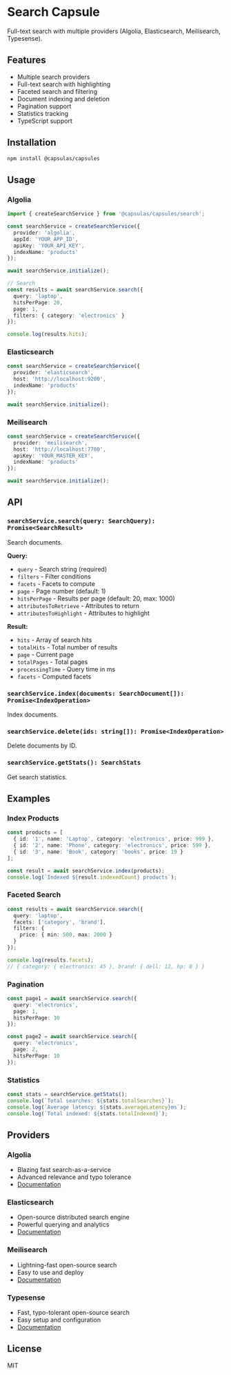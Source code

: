 # Search Capsule

Full-text search with multiple providers (Algolia, Elasticsearch, Meilisearch, Typesense).

## Features

- Multiple search providers
- Full-text search with highlighting
- Faceted search and filtering
- Document indexing and deletion
- Pagination support
- Statistics tracking
- TypeScript support

## Installation

```bash
npm install @capsulas/capsules
```

## Usage

### Algolia

```typescript
import { createSearchService } from '@capsulas/capsules/search';

const searchService = createSearchService({
  provider: 'algolia',
  appId: 'YOUR_APP_ID',
  apiKey: 'YOUR_API_KEY',
  indexName: 'products'
});

await searchService.initialize();

// Search
const results = await searchService.search({
  query: 'laptop',
  hitsPerPage: 20,
  page: 1,
  filters: { category: 'electronics' }
});

console.log(results.hits);
```

### Elasticsearch

```typescript
const searchService = createSearchService({
  provider: 'elasticsearch',
  host: 'http://localhost:9200',
  indexName: 'products'
});

await searchService.initialize();
```

### Meilisearch

```typescript
const searchService = createSearchService({
  provider: 'meilisearch',
  host: 'http://localhost:7700',
  apiKey: 'YOUR_MASTER_KEY',
  indexName: 'products'
});

await searchService.initialize();
```

## API

### `searchService.search(query: SearchQuery): Promise<SearchResult>`

Search documents.

**Query:**
- `query` - Search string (required)
- `filters` - Filter conditions
- `facets` - Facets to compute
- `page` - Page number (default: 1)
- `hitsPerPage` - Results per page (default: 20, max: 1000)
- `attributesToRetrieve` - Attributes to return
- `attributesToHighlight` - Attributes to highlight

**Result:**
- `hits` - Array of search hits
- `totalHits` - Total number of results
- `page` - Current page
- `totalPages` - Total pages
- `processingTime` - Query time in ms
- `facets` - Computed facets

### `searchService.index(documents: SearchDocument[]): Promise<IndexOperation>`

Index documents.

### `searchService.delete(ids: string[]): Promise<IndexOperation>`

Delete documents by ID.

### `searchService.getStats(): SearchStats`

Get search statistics.

## Examples

### Index Products

```typescript
const products = [
  { id: '1', name: 'Laptop', category: 'electronics', price: 999 },
  { id: '2', name: 'Phone', category: 'electronics', price: 599 },
  { id: '3', name: 'Book', category: 'books', price: 19 }
];

const result = await searchService.index(products);
console.log(`Indexed ${result.indexedCount} products`);
```

### Faceted Search

```typescript
const results = await searchService.search({
  query: 'laptop',
  facets: ['category', 'brand'],
  filters: {
    price: { min: 500, max: 2000 }
  }
});

console.log(results.facets);
// { category: { electronics: 45 }, brand: { dell: 12, hp: 8 } }
```

### Pagination

```typescript
const page1 = await searchService.search({
  query: 'electronics',
  page: 1,
  hitsPerPage: 10
});

const page2 = await searchService.search({
  query: 'electronics',
  page: 2,
  hitsPerPage: 10
});
```

### Statistics

```typescript
const stats = searchService.getStats();
console.log(`Total searches: ${stats.totalSearches}`);
console.log(`Average latency: ${stats.averageLatency}ms`);
console.log(`Total indexed: ${stats.totalIndexed}`);
```

## Providers

### Algolia
- Blazing fast search-as-a-service
- Advanced relevance and typo tolerance
- [Documentation](https://www.algolia.com/doc/)

### Elasticsearch
- Open-source distributed search engine
- Powerful querying and analytics
- [Documentation](https://www.elastic.co/guide/en/elasticsearch/reference/current/index.html)

### Meilisearch
- Lightning-fast open-source search
- Easy to use and deploy
- [Documentation](https://docs.meilisearch.com/)

### Typesense
- Fast, typo-tolerant open-source search
- Easy setup and configuration
- [Documentation](https://typesense.org/docs/)

## License

MIT
